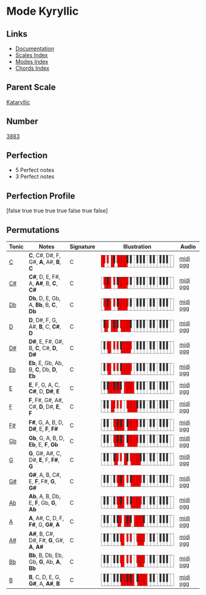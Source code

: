# Mode Kyryllic

## Links

- [Documentation](index.md)
- [Scales Index](Scales.md)
- [Modes Index](Modes.md)
- [Chords Index](Chords.md)

## Parent Scale

[Kataryllic](ScaleKataryllic.md)

## Number

[3883](https://ianring.com/musictheory/scales/3883)

## Perfection

- 5 Perfect notes
- 3 Perfect notes

## Perfection Profile

[false true true true true false true false]

## Permutations

| Tonic | Notes | Signature | Illustration | Audio |
|-------|-------|-----------|--------------|-------|
| [C](ModeCNaturalKyryllic.md) | **C**, C#, D#, F, G#, **A**, A#, **B**, **C** | C | ![CNaturalKyryllic](ModeCNaturalKyryllic.png) | [midi](ModeCNaturalKyryllic.mid) [ogg](ModeCNaturalKyryllic.ogg) |
| [C#](ModeCSharpKyryllic.md) | **C#**, D, E, F#, A, **A#**, B, **C**, **C#** | C | ![CSharpKyryllic](ModeCSharpKyryllic.png) | [midi](ModeCSharpKyryllic.mid) [ogg](ModeCSharpKyryllic.ogg) |
| [Db](ModeDFlatKyryllic.md) | **Db**, D, E, Gb, A, **Bb**, B, **C**, **Db** | C | ![DFlatKyryllic](ModeDFlatKyryllic.png) | [midi](ModeDFlatKyryllic.mid) [ogg](ModeDFlatKyryllic.ogg) |
| [D](ModeDNaturalKyryllic.md) | **D**, D#, F, G, A#, **B**, C, **C#**, **D** | C | ![DNaturalKyryllic](ModeDNaturalKyryllic.png) | [midi](ModeDNaturalKyryllic.mid) [ogg](ModeDNaturalKyryllic.ogg) |
| [D#](ModeDSharpKyryllic.md) | **D#**, E, F#, G#, B, **C**, C#, **D**, **D#** | C | ![DSharpKyryllic](ModeDSharpKyryllic.png) | [midi](ModeDSharpKyryllic.mid) [ogg](ModeDSharpKyryllic.ogg) |
| [Eb](ModeEFlatKyryllic.md) | **Eb**, E, Gb, Ab, B, **C**, Db, **D**, **Eb** | C | ![EFlatKyryllic](ModeEFlatKyryllic.png) | [midi](ModeEFlatKyryllic.mid) [ogg](ModeEFlatKyryllic.ogg) |
| [E](ModeENaturalKyryllic.md) | **E**, F, G, A, C, **C#**, D, **D#**, **E** | C | ![ENaturalKyryllic](ModeENaturalKyryllic.png) | [midi](ModeENaturalKyryllic.mid) [ogg](ModeENaturalKyryllic.ogg) |
| [F](ModeFNaturalKyryllic.md) | **F**, F#, G#, A#, C#, **D**, D#, **E**, **F** | C | ![FNaturalKyryllic](ModeFNaturalKyryllic.png) | [midi](ModeFNaturalKyryllic.mid) [ogg](ModeFNaturalKyryllic.ogg) |
| [F#](ModeFSharpKyryllic.md) | **F#**, G, A, B, D, **D#**, E, **F**, **F#** | C | ![FSharpKyryllic](ModeFSharpKyryllic.png) | [midi](ModeFSharpKyryllic.mid) [ogg](ModeFSharpKyryllic.ogg) |
| [Gb](ModeGFlatKyryllic.md) | **Gb**, G, A, B, D, **Eb**, E, **F**, **Gb** | C | ![GFlatKyryllic](ModeGFlatKyryllic.png) | [midi](ModeGFlatKyryllic.mid) [ogg](ModeGFlatKyryllic.ogg) |
| [G](ModeGNaturalKyryllic.md) | **G**, G#, A#, C, D#, **E**, F, **F#**, **G** | C | ![GNaturalKyryllic](ModeGNaturalKyryllic.png) | [midi](ModeGNaturalKyryllic.mid) [ogg](ModeGNaturalKyryllic.ogg) |
| [G#](ModeGSharpKyryllic.md) | **G#**, A, B, C#, E, **F**, F#, **G**, **G#** | C | ![GSharpKyryllic](ModeGSharpKyryllic.png) | [midi](ModeGSharpKyryllic.mid) [ogg](ModeGSharpKyryllic.ogg) |
| [Ab](ModeAFlatKyryllic.md) | **Ab**, A, B, Db, E, **F**, Gb, **G**, **Ab** | C | ![AFlatKyryllic](ModeAFlatKyryllic.png) | [midi](ModeAFlatKyryllic.mid) [ogg](ModeAFlatKyryllic.ogg) |
| [A](ModeANaturalKyryllic.md) | **A**, A#, C, D, F, **F#**, G, **G#**, **A** | C | ![ANaturalKyryllic](ModeANaturalKyryllic.png) | [midi](ModeANaturalKyryllic.mid) [ogg](ModeANaturalKyryllic.ogg) |
| [A#](ModeASharpKyryllic.md) | **A#**, B, C#, D#, F#, **G**, G#, **A**, **A#** | C | ![ASharpKyryllic](ModeASharpKyryllic.png) | [midi](ModeASharpKyryllic.mid) [ogg](ModeASharpKyryllic.ogg) |
| [Bb](ModeBFlatKyryllic.md) | **Bb**, B, Db, Eb, Gb, **G**, Ab, **A**, **Bb** | C | ![BFlatKyryllic](ModeBFlatKyryllic.png) | [midi](ModeBFlatKyryllic.mid) [ogg](ModeBFlatKyryllic.ogg) |
| [B](ModeBNaturalKyryllic.md) | **B**, C, D, E, G, **G#**, A, **A#**, **B** | C | ![BNaturalKyryllic](ModeBNaturalKyryllic.png) | [midi](ModeBNaturalKyryllic.mid) [ogg](ModeBNaturalKyryllic.ogg) |

